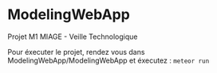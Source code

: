 # ModelingWebApp
Projet M1 MIAGE - Veille Technologique


Pour éxecuter le projet, rendez vous dans ModelingWebApp/ModelingWebApp et éxecutez : `meteor run`
